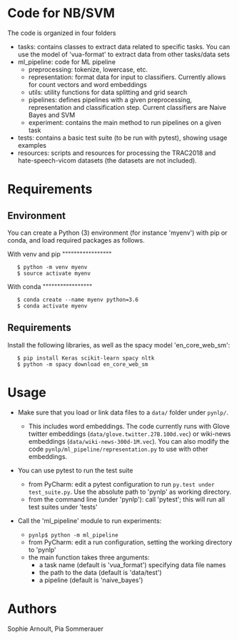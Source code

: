 Code for NB/SVM
===========================

The  code is organized in four folders

- tasks: contains classes to extract data related to specific tasks. You can use the model of 'vua-format' to extract data from other tasks/data sets
- ml_pipeline: code for ML pipeline
    * preprocessing: tokenize, lowercase, etc.
    * representation: format data for input to classifiers. Currently allows for count vectors and word embeddings
    * utils: utility functions for data splitting and grid search
    * pipelines: defines pipelines with a given preprocessing, representation and classification step. Current classifiers are Naive Bayes and SVM
    * experiment: contains the main method to run pipelines on a given task
- tests: contains a basic test suite (to be run with pytest), showing usage examples 
- resources: scripts and resources for processing the TRAC2018 and hate-speech-vicom datasets (the datasets are not included).

Requirements
============
Environment
------------
You can create a Python (3) environment (for instance 'myenv') with pip or conda, and load required packages as follows.

With venv and pip
"""""""""""""""""
 
```
   $ python -m venv myenv
   $ source activate myenv
```

With conda
"""""""""""""""""

```
   $ conda create --name myenv python=3.6
   $ conda activate myenv
```

Requirements
-------------
Install the following libraries, as well as the spacy model 'en_core_web_sm':

```
   $ pip install Keras scikit-learn spacy nltk
   $ python -m spacy download en_core_web_sm
```

Usage
=======

* Make sure that you load or link data files to a `data/` folder under `pynlp/`. 

   * This includes word embeddings. The code currently runs with Glove twitter embeddings (`data/glove.twitter.27B.100d.vec`) or wiki-news embeddings (`data/wiki-news-300d-1M.vec`). You can also modify the code `pynlp/ml_pipeline/representation.py` to use with other embeddings.

* You can use pytest to run the test suite

   * from PyCharm: edit a pytest configuration to run `py.test under test_suite.py`. Use the absolute path to 'pynlp' as working directory.
   * from the command line (under 'pynlp'): call 'pytest'; this will run all test suites under 'tests'

* Call the 'ml_pipeline' module to run experiments:

   * ```pynlp$ python -m ml_pipeline```  
   * from PyCharm: edit a run configuration, setting the working directory to 'pynlp'
   * the main function takes three arguments:
       * a task name (default is 'vua_format') specifying data file names
       * the path to the data (default is 'data/test')
       * a pipeline (default is 'naive_bayes')   

Authors 
=========
Sophie Arnoult, Pia Sommerauer

